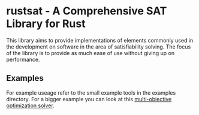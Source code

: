 # rustsat - A Comprehensive SAT Library for Rust

This library aims to provide implementations of elements commonly used in the development on software in the area of satisfiability solving.
The focus of the library is to provide as much ease of use without giving up on performance.

## Examples

For example useage refer to the small example tools in the examples directory.
For a bigger example you can look at this [multi-objective optimization
solver](https://github.com/chrjabs/pminimal-rs).